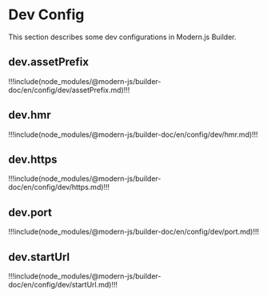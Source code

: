 # Dev Config

This section describes some dev configurations in Modern.js Builder.

## dev.assetPrefix

!!!include(node_modules/@modern-js/builder-doc/en/config/dev/assetPrefix.md)!!!

## dev.hmr

!!!include(node_modules/@modern-js/builder-doc/en/config/dev/hmr.md)!!!

## dev.https

!!!include(node_modules/@modern-js/builder-doc/en/config/dev/https.md)!!!

## dev.port

!!!include(node_modules/@modern-js/builder-doc/en/config/dev/port.md)!!!

## dev.startUrl

!!!include(node_modules/@modern-js/builder-doc/en/config/dev/startUrl.md)!!!
